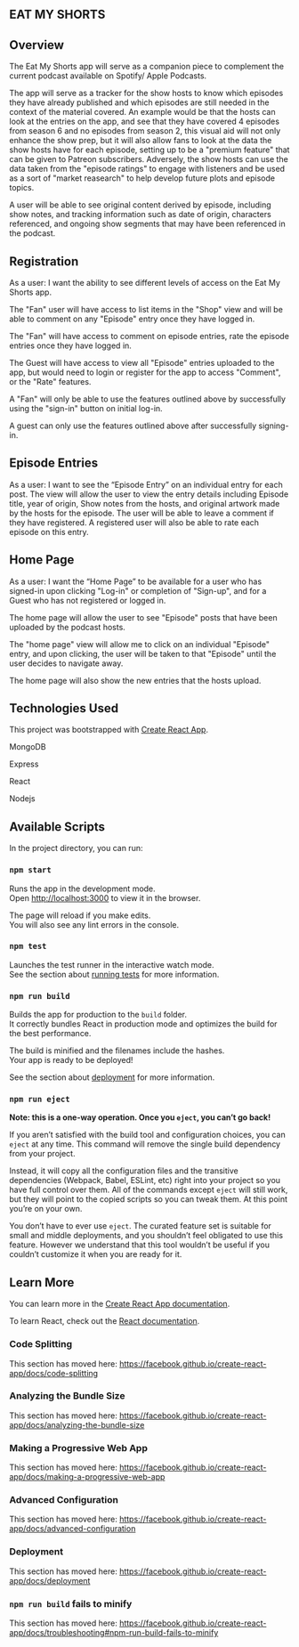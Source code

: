 ## EAT MY SHORTS

## Overview

The Eat My Shorts app will serve as a companion piece to complement the current podcast available on Spotify/ Apple Podcasts.

The app will serve as a tracker for the show hosts to know which episodes they have already published and which episodes are still needed in the context of the material covered. An example would be that the hosts can look at the entries on the app, and see that they have covered 4 episodes from season 6 and no episodes from season 2, this visual aid will not only enhance the show prep, but it will also allow fans to look at the data the show hosts have for each episode, setting up to be a "premium feature" that can be given to Patreon subscribers. Adversely, the show hosts can use the data taken from the "episode ratings" to engage with listeners and be used as a sort of "market reasearch" to help develop future plots and episode topics.

A user will be able to see original content derived by episode, including show notes, and tracking information such as date of origin, characters referenced, and ongoing show segments that may have been referenced in the podcast.

## Registration

As a user: I want the ability to see different levels of access on the Eat My Shorts app.

The "Fan" user will have access to list items in the "Shop" view and will be able to comment on any "Episode" entry once they have logged in.

The "Fan" will have access to comment on episode entries, rate the episode entries once they have logged in.

The Guest will have access to view all "Episode" entries uploaded to the app, but would need to login or register for the app to access "Comment", or the "Rate" features.

A "Fan" will only be able to use the features outlined above by successfully using the "sign-in" button on initial log-in.

A guest can only use the features outlined above after successfully signing-in.

## Episode Entries

As a user: I want to see the “Episode Entry” on an individual entry for each post.  The view will allow the user to view the entry details including Episode title, year of origin, Show notes from the hosts, and original artwork made by the hosts for the episode.  The user will be able to leave a comment if they have registered.  A registered user will also be able to rate each episode on this entry.

## Home Page

As a user: I want the “Home Page” to be available for a user who has signed-in upon clicking "Log-in" or completion of "Sign-up", and for a Guest who has not registered or logged in.

The home page will allow the user to see "Episode" posts that have been uploaded by the podcast hosts.

The "home page" view will allow me to click on an individual "Episode" entry, and upon clicking, the user will be taken to that "Episode" until the user decides to navigate away.

The home page will also show the new entries that the hosts upload.

## Technologies Used

This project was bootstrapped with [Create React App](https://github.com/facebook/create-react-app).

MongoDB

Express

React

Nodejs

## Available Scripts

In the project directory, you can run:

### `npm start`

Runs the app in the development mode.<br>
Open [http://localhost:3000](http://localhost:3000) to view it in the browser.

The page will reload if you make edits.<br>
You will also see any lint errors in the console.

### `npm test`

Launches the test runner in the interactive watch mode.<br>
See the section about [running tests](https://facebook.github.io/create-react-app/docs/running-tests) for more information.

### `npm run build`

Builds the app for production to the `build` folder.<br>
It correctly bundles React in production mode and optimizes the build for the best performance.

The build is minified and the filenames include the hashes.<br>
Your app is ready to be deployed!

See the section about [deployment](https://facebook.github.io/create-react-app/docs/deployment) for more information.

### `npm run eject`

**Note: this is a one-way operation. Once you `eject`, you can’t go back!**

If you aren’t satisfied with the build tool and configuration choices, you can `eject` at any time. This command will remove the single build dependency from your project.

Instead, it will copy all the configuration files and the transitive dependencies (Webpack, Babel, ESLint, etc) right into your project so you have full control over them. All of the commands except `eject` will still work, but they will point to the copied scripts so you can tweak them. At this point you’re on your own.

You don’t have to ever use `eject`. The curated feature set is suitable for small and middle deployments, and you shouldn’t feel obligated to use this feature. However we understand that this tool wouldn’t be useful if you couldn’t customize it when you are ready for it.

## Learn More

You can learn more in the [Create React App documentation](https://facebook.github.io/create-react-app/docs/getting-started).

To learn React, check out the [React documentation](https://reactjs.org/).

### Code Splitting

This section has moved here: https://facebook.github.io/create-react-app/docs/code-splitting

### Analyzing the Bundle Size

This section has moved here: https://facebook.github.io/create-react-app/docs/analyzing-the-bundle-size

### Making a Progressive Web App

This section has moved here: https://facebook.github.io/create-react-app/docs/making-a-progressive-web-app

### Advanced Configuration

This section has moved here: https://facebook.github.io/create-react-app/docs/advanced-configuration

### Deployment

This section has moved here: https://facebook.github.io/create-react-app/docs/deployment

### `npm run build` fails to minify

This section has moved here: https://facebook.github.io/create-react-app/docs/troubleshooting#npm-run-build-fails-to-minify
